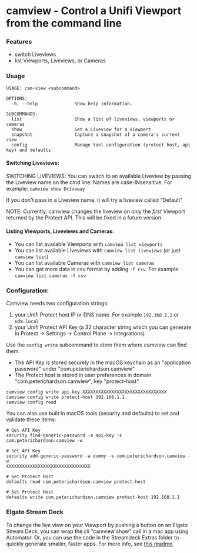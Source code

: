 # camview - Control a Unifi Viewport from the command line

### Features
* switch Liveviews
* list Viewports, Liveviews, or Cameras

### Usage
```
USAGE: cam-view <subcommand>

OPTIONS:
  -h, --help              Show help information.

SUBCOMMANDS:
  list                    Show a list of liveviews, viewports or cameras
  show                    Set a Liveview for a Viewport
  snapshot                Capture a snapshot of a camera's current view
  config                  Manage tool configuration (protect host, api key) and defaults
```

#### Switching Liveviews:
SWITCHING LIVEVIEWS:
You can switch to an available Liveview by passing the Liveview name on the cmd line.
Names are case-INsensitive. For example:
`camview show Driveway`

If you don't pass in a Liveview name, it will try a liveview called "Default"

NOTE: Currently, camview changes the liveview on only the *first* Viewport
returned by the Protect API.   This will be fixed in a future version.

#### Listing Viewports, Liveviews and Cameras:
* You can list available Viewports with `camview list viewports`
* You can list available Liveviews with `camview list liveviews` (or just `camview list`)
* You can list available Cameras with `camview list cameras`
* You can get more data in csv format by adding `-f csv`. For example: `camview list cameras -f csv`

### Configuration:
Camview needs two configuration strings:
1. your Unifi Protect host IP or DNS name.  For example  `192.168.1.1` or `udm.local`
2. your Unifi Protect API Key  (a 32 character string which you can generate in
Protect -> Settings -> Control Plane -> Integrations)

Use the `config write` subcommand to store them where camview can find them.
- The API Key is stored securely in the macOS keychain as an "application
password" under "com.peterichardson.camview"
- The Protect host is stored in user preferences in domain
"com.peterichardson.camview", key "protect-host"

```
camview config write api-key XXXXXXXXXXXXXXXXXXXXXXXXXXXXXXXX
camview config write protect-host 192.168.1.1
camview config read
```

You can also use built in macOS tools (security and defaults) to set and
validate these items:

```
# Get API Key
security find-generic-password -a api-key -s com.peterichardson.camview -w

# Set API Key
security add-generic-password -a dummy -s com.peterichardson.camview -w
XXXXXXXXXXXXXXXXXXXXXXXXXXXXXXXX

# Get Protect Host
defaults read com.peterichardson.camview protect-host

# Set Protect Host
defaults write com.peterichardson.camview protect-host 192.168.1.1
```

### Elgato Stream Deck
To change the live view on your Viewport by pushing a button on an Elgato Stream Deck, you can wrap the cli "camview show" call in a mac app using Automator.   Or, you can use the code in the Streamdeck Extras folder to quickly generate smaller, faster apps.   For more info, see [this readme](streamdeck%20extras/README.md).
